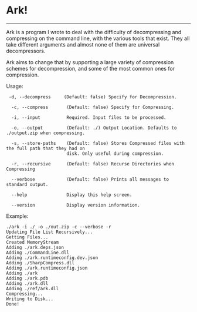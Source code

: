 # Ark!

---
Ark is a program I wrote to deal with the difficulty of decompressing and compressing on the command line, with the various tools that exist.
They all take different arguments and almost none of them are universal decompressors.

Ark aims to change that by supporting a large variety of compression schemes for decompression, and some of the most common ones for compression.

Usage:
````
 -d, --decompress     (Default: false) Specify for Decompression.

  -c, --compress       (Default: false) Specify for Compressing.

  -i, --input          Required. Input files to be processed.

  -o, --output         (Default: ./) Output Location. Defaults to ./output.zip when compressing.

  -s, --store-paths    (Default: false) Stores Compressed files with the full path that they had on
                       disk. Only useful during compression.

  -r, --recursive      (Default: false) Recurse Directories when Compressing

  --verbose            (Default: false) Prints all messages to standard output.

  --help               Display this help screen.

  --version            Display version information.
````
Example:
````
./ark -i ./ -o ./out.zip -c --verbose -r
Updating File List Recursively...
Getting Files...
Created MemoryStream
Adding ./ark.deps.json
Adding ./CommandLine.dll
Adding ./ark.runtimeconfig.dev.json
Adding ./SharpCompress.dll
Adding ./ark.runtimeconfig.json
Adding ./ark
Adding ./ark.pdb
Adding ./ark.dll
Adding ./ref/ark.dll
Compressing...
Writing to Disk...
Done!
````
